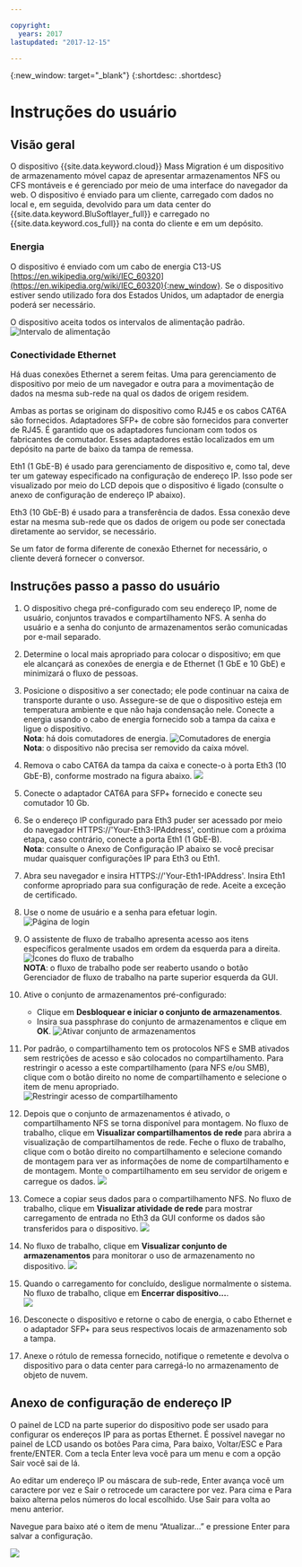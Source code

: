 ```yaml
---

copyright:
  years: 2017
lastupdated: "2017-12-15"

---
```

{:new_window: target="_blank"}
{:shortdesc: .shortdesc}

# Instruções do usuário

## Visão geral

O dispositivo {{site.data.keyword.cloud}} Mass Migration é um dispositivo de
armazenamento móvel capaz de apresentar armazenamentos NFS ou CFS montáveis e é gerenciado por meio de
uma interface do navegador da web. O dispositivo é enviado para um cliente, carregado com dados no local e,
em seguida, devolvido para um data center do {{site.data.keyword.BluSoftlayer_full}} e
carregado no {{site.data.keyword.cos_full}} na conta do cliente e em um depósito.


### Energia

O dispositivo é enviado com um cabo de energia C13-US
[https://en.wikipedia.org/wiki/IEC_60320](https://en.wikipedia.org/wiki/IEC_60320){:new_window}. 
Se o dispositivo estiver sendo utilizado fora dos Estados Unidos, um adaptador de energia poderá ser
necessário.

O dispositivo aceita todos os intervalos de alimentação padrão.
![Intervalo de alimentação](/images/PowerRating.png)


### Conectividade Ethernet

Há duas conexões Ethernet a serem feitas. Uma para gerenciamento de dispositivo por meio de um navegador
e outra para a movimentação de dados na mesma sub-rede na qual os dados de origem residem.

Ambas as portas se originam do dispositivo como RJ45 e os cabos CAT6A são fornecidos.  Adaptadores
SFP+ de cobre são fornecidos para converter de RJ45.  É garantido que os adaptadores funcionam
com todos os fabricantes de comutador. Esses adaptadores estão localizados em um depósito na parte de baixo da
tampa de remessa.

Eth1 (1 GbE-B) é usado para gerenciamento de dispositivo e, como tal, deve ter um gateway especificado na
configuração de endereço IP.  Isso pode ser visualizado por meio do LCD depois que o dispositivo é ligado
(consulte o anexo de configuração de endereço IP abaixo).

Eth3 (10 GbE-B) é usado para a transferência de dados.  Essa conexão deve estar na mesma sub-rede que
os dados de origem ou pode ser conectada diretamente ao servidor, se necessário.

Se um fator de forma diferente de conexão Ethernet for necessário, o cliente deverá fornecer o conversor.



## Instruções passo a passo do usuário

1.	O dispositivo chega pré-configurado com seu endereço IP, nome de usuário, conjuntos travados e
compartilhamento NFS. A senha do usuário e a senha do conjunto de armazenamentos serão comunicadas por e-mail
separado.

2.	Determine o local mais apropriado para colocar o dispositivo; em que ele alcançará as
conexões de energia e de Ethernet (1 GbE e 10 GbE) e minimizará o fluxo de pessoas.

3.	Posicione o dispositivo a ser conectado; ele pode continuar na caixa de transporte durante o
uso. Assegure-se de que o dispositivo esteja em temperatura ambiente e que não haja condensação nele. Conecte
a energia usando o cabo de energia fornecido sob a tampa da caixa e ligue o dispositivo.<br/>
    **Nota**: há dois comutadores de energia.
![Comutadores de energia](/images/MDMSPowerSwitch.png)
    **Nota**: o dispositivo não precisa ser removido da caixa móvel.
    
4.	Remova o cabo CAT6A da tampa da caixa e conecte-o à porta Eth3 (10 GbE-B), conforme mostrado na
figura abaixo.
![](/images/MDMSNewEth1and3.png)
    
5.	Conecte o adaptador CAT6A para SFP+ fornecido e conecte seu comutador 10 Gb.

6.	Se o endereço IP configurado para Eth3 puder ser acessado por meio do navegador
HTTPS://'Your-Eth3-IPAddress', continue com a próxima etapa, caso contrário, conecte a porta Eth1 (1 GbE-B).<br/>
    **Nota**: consulte o Anexo de Configuração IP abaixo se você precisar
mudar quaisquer configurações IP para Eth3 ou Eth1.
    
7. Abra seu navegador e insira HTTPS://'Your-Eth1-IPAddress'. Insira Eth1 conforme apropriado para sua
configuração de rede. Aceite a exceção de certificado.

8.	Use o nome de usuário e a senha para efetuar login.<br/>
    ![Página de login](/images/Login.png)
    
9.  O assistente de fluxo de trabalho apresenta acesso aos itens específicos geralmente usados em ordem
da esquerda para a direita.  <br/>
    ![Ícones do fluxo de trabalho](/images/workflow.png) <br/>
    **NOTA**: o fluxo de trabalho pode ser reaberto usando o botão
Gerenciador de fluxo de trabalho na parte superior esquerda da GUI. 
    
10.	Ative o conjunto de armazenamentos pré-configurado:
    - Clique em **Desbloquear e iniciar o conjunto de armazenamentos**. 
    - Insira sua passphrase do conjunto de armazenamentos e clique em **OK**.
![Ativar conjunto de armazenamentos](/images/UnlockPool.png)
  
11. Por padrão, o compartilhamento tem os protocolos NFS e SMB ativados sem restrições de acesso
e são colocados no compartilhamento. Para restringir o acesso a este compartilhamento (para NFS e/ou SMB), clique
com o botão direito no nome de compartilhamento e selecione o item de menu apropriado.<br/>
    ![Restringir acesso de compartilhamento](/images/ShareControls.png)
    
12. Depois que o conjunto de armazenamentos é ativado, o compartilhamento NFS se torna disponível para
montagem.  No fluxo de trabalho, clique em **Visualizar compartilhamentos de rede** para
abrira a visualização de compartilhamentos de rede. Feche o fluxo de trabalho, clique com o botão direito
no compartilhamento e selecione comando de montagem para ver as informações de nome de compartilhamento e de
montagem. Monte o compartilhamento em seu servidor de origem e carregue os dados.
![](/images/MountCommand.png)
    
13. Comece a copiar seus dados para o compartilhamento NFS. No fluxo de trabalho, clique em
**Visualizar atividade de rede** para mostrar carregamento de entrada no Eth3 da
GUI conforme os dados são transferidos para o dispositivo.
![](/images/Network.png)
    
14. No fluxo de trabalho, clique em **Visualizar conjunto de
armazenamentos** para monitorar o uso de armazenamento no dispositivo.
![](/images/StoragePool.png) 
    
15.	Quando o carregamento for concluído, desligue normalmente o sistema. No fluxo de trabalho, clique em **Encerrar dispositivo...**.  
    ![](/images/Shutdown.png)
    
15.	Desconecte o dispositivo e retorne o cabo de energia, o cabo Ethernet e o adaptador SFP+ para seus respectivos locais de armazenamento sob a tampa.

16.	Anexe o rótulo de remessa fornecido, notifique o remetente e devolva o dispositivo para o data center para carregá-lo no armazenamento de objeto de nuvem.

## Anexo de configuração de endereço IP
O painel de LCD na parte superior do dispositivo pode ser usado para configurar os endereços IP para as portas Ethernet.
É possível navegar no painel de LCD usando os botões Para cima, Para baixo, Voltar/ESC e Para frente/ENTER. Com a tecla Enter leva você para um menu e com a opção Sair você sai de lá.

Ao editar um endereço IP ou máscara de sub-rede, Enter avança você um caractere por vez e Sair o retrocede um caractere por vez. Para cima e Para baixo alterna pelos números do local escolhido.
Use Sair para volta ao menu anterior.  

Navegue para baixo até o item de menu “Atualizar...” e pressione Enter para salvar a configuração.

  ![](/images/MDMSLCD.png)

